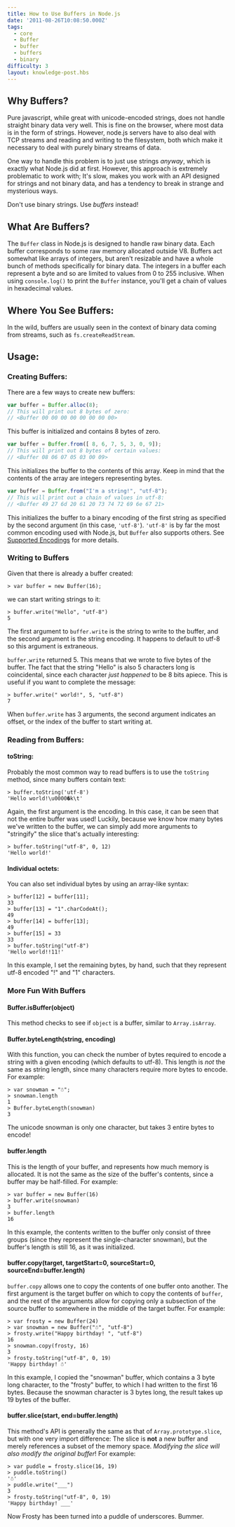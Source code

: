 ```yaml
---
title: How to Use Buffers in Node.js
date: '2011-08-26T10:08:50.000Z'
tags:
  - core
  - Buffer
  - buffer
  - buffers
  - binary
difficulty: 3
layout: knowledge-post.hbs
---
```


## Why Buffers?

Pure javascript, while great with unicode-encoded strings, does not handle straight binary data very well. This is fine on the browser, where most data is in the form of strings. However, node.js servers have to also deal with TCP streams and reading and writing to the filesystem, both which make it necessary to deal with purely binary streams of data.

One way to handle this problem is to just use strings *anyway*, which is exactly what Node.js did at first. However, this approach is extremely problematic to work with; It's slow, makes you work with an API designed for strings and not binary data, and has a tendency to break in strange and mysterious ways.

Don't use binary strings. Use *buffers* instead!

## What Are Buffers?

The `Buffer` class in Node.js is designed to handle raw binary data. Each buffer corresponds to some raw memory allocated outside V8. Buffers act somewhat like arrays of integers, but aren't resizable and have a whole bunch of methods specifically for binary data. The integers in a buffer each represent a byte and so are limited to values from 0 to 255 inclusive. When using `console.log()` to print the `Buffer` instance, you'll get a chain of values in hexadecimal values.

## Where You See Buffers:

In the wild, buffers are usually seen in the context of binary data coming from streams, such as `fs.createReadStream`.

## Usage:

### Creating Buffers:

There are a few ways to create new buffers:

```js
var buffer = Buffer.alloc(8);
// This will print out 8 bytes of zero:
// <Buffer 00 00 00 00 00 00 00 00>
```
This buffer is initialized and contains 8 bytes of zero.

```js
var buffer = Buffer.from([ 8, 6, 7, 5, 3, 0, 9]);
// This will print out 8 bytes of certain values:
// <Buffer 08 06 07 05 03 00 09>
```

This initializes the buffer to the contents of this array. Keep in mind that the contents of the array are integers representing bytes.

```js
var buffer = Buffer.from("I'm a string!", "utf-8");
// This will print out a chain of values in utf-8:
// <Buffer 49 27 6d 20 61 20 73 74 72 69 6e 67 21>
```

This initializes the buffer to a binary encoding of the first string as specified by the second argument (in this case, `'utf-8'`). `'utf-8'` is by far the most common encoding used with Node.js, but `Buffer` also supports others. See [Supported Encodings](https://nodejs.org/dist/latest/docs/api/buffer.html#buffer_buffers_and_character_encodings) for more details.

### Writing to Buffers

Given that there is already a buffer created:

    > var buffer = new Buffer(16);

we can start writing strings to it:

    > buffer.write("Hello", "utf-8")
    5

The first argument to `buffer.write` is the string to write to the buffer, and the second argument is the string encoding. It happens to default to utf-8 so this argument is extraneous.

`buffer.write` returned 5. This means that we wrote to five bytes of the buffer. The fact that the string "Hello" is also 5 characters long is coincidental, since each character *just happened* to be 8 bits apiece. This is useful if you want to complete the message:

    > buffer.write(" world!", 5, "utf-8")
    7

When `buffer.write` has 3 arguments, the second argument indicates an offset, or the index of the buffer to start writing at.

### Reading from Buffers:

#### toString:

Probably the most common way to read buffers is to use the `toString` method, since many buffers contain text:

    > buffer.toString('utf-8')
    'Hello world!\u0000�k\t'

Again, the first argument is the encoding. In this case, it can be seen that not the entire buffer was used! Luckily, because we know how many bytes we've written to the buffer, we can simply add more arguments to "stringify" the slice that's actually interesting:

    > buffer.toString("utf-8", 0, 12)
    'Hello world!'

#### Individual octets:

You can also set individual bytes by using an array-like syntax:

    > buffer[12] = buffer[11];
    33
    > buffer[13] = "1".charCodeAt();
    49
    > buffer[14] = buffer[13];
    49
    > buffer[15] = 33
    33
    > buffer.toString("utf-8")
    'Hello world!!11!'

In this example, I set the remaining bytes, by hand, such that they represent utf-8 encoded "!" and "1" characters.

### More Fun With Buffers

#### Buffer.isBuffer(object)

This method checks to see if `object` is a buffer, similar to `Array.isArray`.

#### Buffer.byteLength(string, encoding)

With this function, you can check the number of bytes required to encode a string with a given encoding (which defaults to utf-8). This length is *not* the same as string length, since many characters require more bytes to encode. For example:

    > var snowman = "☃";
    > snowman.length
    1
    > Buffer.byteLength(snowman)
    3

The unicode snowman is only one character, but takes 3 entire bytes to encode!

#### buffer.length

This is the length of your buffer, and represents how much memory is allocated. It is not the same as the size of the buffer's contents, since a buffer may be half-filled. For example:

    > var buffer = new Buffer(16)
    > buffer.write(snowman)
    3
    > buffer.length
    16

In this example, the contents written to the buffer only consist of three groups (since they represent the single-character snowman), but the buffer's length is still 16, as it was initialized.

#### buffer.copy(target, targetStart=0, sourceStart=0, sourceEnd=buffer.length)

`buffer.copy` allows one to copy the contents of one buffer onto another. The first argument is the target buffer on which to copy the contents of `buffer`, and the rest of the arguments allow for copying only a subsection of the source buffer to somewhere in the middle of the target buffer. For example:

    > var frosty = new Buffer(24)
    > var snowman = new Buffer("☃", "utf-8")
    > frosty.write("Happy birthday! ", "utf-8")
    16
    > snowman.copy(frosty, 16)
    3
    > frosty.toString("utf-8", 0, 19)
    'Happy birthday! ☃'

In this example, I copied the "snowman" buffer, which contains a 3 byte long character, to the "frosty" buffer, to which I had written to the first 16 bytes. Because the snowman character is 3 bytes long, the result takes up 19 bytes of the buffer.

#### buffer.slice(start, end=buffer.length)

This method's API is generally the same as that of `Array.prototype.slice`, but with one very import difference: The slice is **not** a new buffer and merely references a subset of the memory space. *Modifying the slice will also modify the original buffer*! For example:

    > var puddle = frosty.slice(16, 19)
    > puddle.toString()
    '☃'
    > puddle.write("___")
    3
    > frosty.toString("utf-8", 0, 19)
    'Happy birthday! ___'

Now Frosty has been turned into a puddle of underscores. Bummer.
